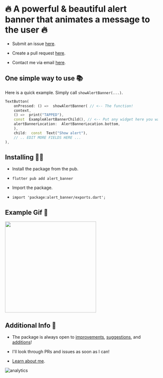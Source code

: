 # 🔥 A powerful & beautiful alert banner that animates a message to the user 🔥

- Submit an issue [here](https://github.com/mattrltrent/alert_banner/issues).

- Create a pull request [here](https://github.com/mattrltrent/alert_banner/pulls).

- Contact me via email [here](mailto:me@matthewtrent.me).

## One simple way to use 📚

Here is a quick example. Simply call `showAlertBanner(...)`.

```dart
TextButton(
    onPressed: () =>  showAlertBanner( // <-- The function!
    context,
    () =>  print("TAPPED"),
    const  ExampleAlertBannerChild(), // <-- Put any widget here you want!
    alertBannerLocation:  AlertBannerLocation.bottom,
    ),
    child:  const  Text("Show alert"),
    // .. EDIT MORE FIELDS HERE ...
),
```

## Installing 🧑‍🏫

- Install the package from the pub.

- `flutter pub add alert_banner`

- Import the package.

- `import 'package:alert_banner/exports.dart';`

## Example Gif 📸

<img src="https://github.com/mattrltrent/alert_banner/blob/main/resources/demo.gif?raw=true" width="300" height="" style="display: inline"/>

## Additional Info 📣

- The package is always open to [improvements](https://github.com/mattrltrent/alert_banner/issues), [suggestions](mailto:me@matthewtrent.me), and [additions](https://github.com/mattrltrent/alert_banner/pulls)!

- I'll look through PRs and issues as soon as I can!

- [Learn about me](https://matthewtrent.me).

![analytics](https://hidden-coast-90561-45544df95b1b.herokuapp.com/api/v1/analytics/?kind=package-alert-banner)
